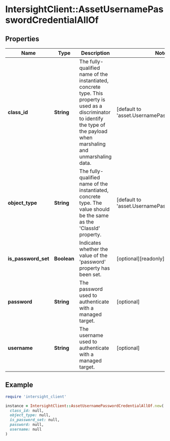 # IntersightClient::AssetUsernamePasswordCredentialAllOf

## Properties

| Name | Type | Description | Notes |
| ---- | ---- | ----------- | ----- |
| **class_id** | **String** | The fully-qualified name of the instantiated, concrete type. This property is used as a discriminator to identify the type of the payload when marshaling and unmarshaling data. | [default to &#39;asset.UsernamePasswordCredential&#39;] |
| **object_type** | **String** | The fully-qualified name of the instantiated, concrete type. The value should be the same as the &#39;ClassId&#39; property. | [default to &#39;asset.UsernamePasswordCredential&#39;] |
| **is_password_set** | **Boolean** | Indicates whether the value of the &#39;password&#39; property has been set. | [optional][readonly][default to false] |
| **password** | **String** | The password used to authenticate with a managed target. | [optional] |
| **username** | **String** | The username used to authenticate with a managed target. | [optional] |

## Example

```ruby
require 'intersight_client'

instance = IntersightClient::AssetUsernamePasswordCredentialAllOf.new(
  class_id: null,
  object_type: null,
  is_password_set: null,
  password: null,
  username: null
)
```

